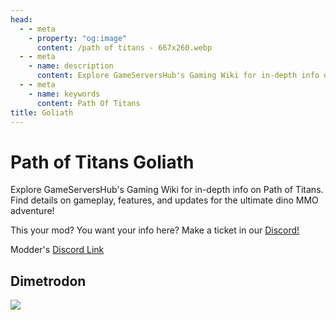 ```yaml
---
head:
  - - meta
    - property: "og:image"
      content: /path of titans - 667x260.webp
  - - meta
    - name: description
      content: Explore GameServersHub's Gaming Wiki for in-depth info on Path of Titans. Find details on gameplay, features, and updates for the ultimate dino MMO adventure!
  - - meta
    - name: keywords
      content: Path Of Titans
title: Goliath
---
```


# Path of Titans Goliath

Explore GameServersHub's Gaming Wiki for in-depth info on Path of Titans. Find details on gameplay, features, and updates for the ultimate dino MMO adventure!

This your mod? You want your info here? Make a ticket in our [Discord!](https://discord.gg/gsh)

Modder's [Discord Link](#)

## Dimetrodon

<a href='./path-of-titans-dimetrodon' target='_blank'> <img src='https://web-cdn.alderongames.com/files/977/conversions/Logo-icon.jpg' /> </a>
